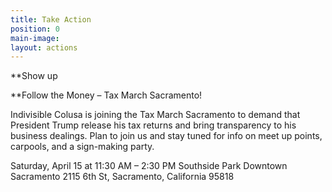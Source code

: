 ```yaml
---
title: Take Action
position: 0
main-image: 
layout: actions
---
```


**Show up

**Follow the Money – Tax March Sacramento!

Indivisible Colusa is joining the Tax March Sacramento to demand that President Trump release his tax returns and bring transparency to his business dealings. Plan to join us and stay tuned for info on meet up points, carpools, and a sign-making party.

Saturday, April 15 at 11:30 AM – 2:30 PM
Southside Park Downtown Sacramento
2115 6th St, Sacramento, California 95818